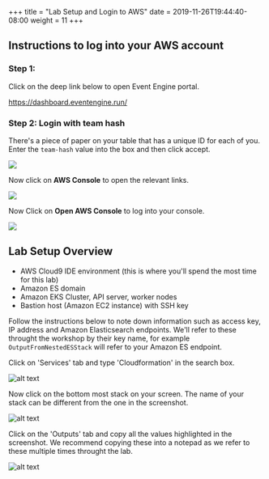 +++
title = "Lab Setup and Login to AWS"
date = 2019-11-26T19:44:40-08:00
weight = 11
+++

## Instructions to log into your AWS account

### Step 1:
Click on the deep link below to open Event Engine portal.

https://dashboard.eventengine.run/

### Step 2: Login with team hash
There's a piece of paper on your table that has a unique ID for each of you. Enter the `team-hash` value into the box and then click accept.

![](https://ant332.s3-us-west-2.amazonaws.com/ant332-lab-guide-artifacts/teams-setup.png)

Now click on **AWS Console** to open the relevant links.

![](https://ant332.s3-us-west-2.amazonaws.com/ant332-lab-guide-artifacts/teams-setup-2.png)

Now Click on **Open AWS Console** to log into your console.

![](https://ant332.s3-us-west-2.amazonaws.com/ant332-lab-guide-artifacts/teams-setup-3.png)

## Lab Setup Overview

* AWS Cloud9 IDE environment (this is where you'll spend the most time for this lab)
* Amazon ES domain
* Amazon EKS Cluster, API server, worker nodes
* Bastion host (Amazon EC2 instance) with SSH key

Follow the instructions below to note down information such as access key, IP address and Amazon Elasticsearch endpoints. We'll refer to these throught the workshop by their key name, for example ```OutputFromNestedESStack``` will refer to your Amazon ES endpoint.

Click on 'Services' tab and type 'Cloudformation' in the search box.

![alt text](https://ant332.s3-us-west-2.amazonaws.com/ant332-lab-guide-artifacts/cfn-1.png)

Now click on the bottom most stack on your screen. The name of your stack can be different from the one in the screenshot.

![alt text](https://ant332.s3-us-west-2.amazonaws.com/ant332-lab-guide-artifacts/cfn-2.png)

Click on the 'Outputs' tab and copy all the values highlighted in the screenshot. We recommend copying these into a notepad as we refer to these multiple times throught the lab.

![alt text](https://ant332.s3-us-west-2.amazonaws.com/ant332-lab-guide-artifacts/cfn-3.png)

